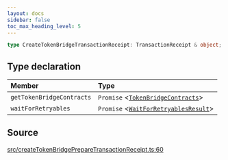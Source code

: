 ```yaml
---
layout: docs
sidebar: false
toc_max_heading_level: 5
---
```


```ts
type CreateTokenBridgeTransactionReceipt: TransactionReceipt & object;
```

## Type declaration

| Member | Type |
| :------ | :------ |
| `getTokenBridgeContracts` | `Promise` \<[`TokenBridgeContracts`](../../types/TokenBridgeContracts/type-aliases/TokenBridgeContracts.md)\> |
| `waitForRetryables` | `Promise` \<[`WaitForRetryablesResult`](WaitForRetryablesResult.md)\> |

## Source

[src/createTokenBridgePrepareTransactionReceipt.ts:60](https://github.com/OffchainLabs/arbitrum-orbit-sdk/blob/27c24d61cdc7e62a81af29bd04f39d5a3549ecb3/src/createTokenBridgePrepareTransactionReceipt.ts#L60)
